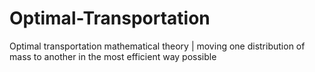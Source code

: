 # Optimal-Transportation
Optimal transportation mathematical theory | moving one distribution of mass to another in the most efficient way possible
